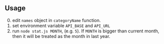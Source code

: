 ## Usage

0. edit `names` object in `categoryName` function.
1. set environment variable `API_BASE` and `API_URL`
2. run `node stat.js MONTH`, (e.g. `5`). If `MONTH` is bigger than current month, then it will be treated as the month in last year.